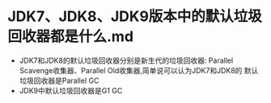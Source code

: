 # JDK7、JDK8、JDK9版本中的默认垃圾回收器都是什么.md
  - JDK7和JDK8的默认垃圾回收器分别是新生代的垃圾回收器: Parallel Scavenge收集器、Parallel Old收集器,简单说可以认为JDK7和JDK8的
  默认垃圾回收器是Parallel GC
  - JDK9中默认垃圾回收器是G1 GC
